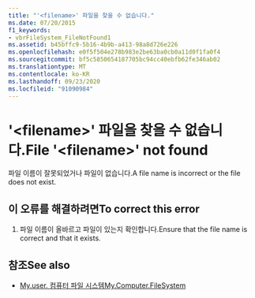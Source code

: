 ```yaml
---
title: "'<filename>' 파일을 찾을 수 없습니다."
ms.date: 07/20/2015
f1_keywords:
- vbrFileSystem_FileNotFound1
ms.assetid: b45bffc9-5b16-4b9b-a413-98a8d726e226
ms.openlocfilehash: e0f5f504e278b983e2be63ba0cb0a11d0f1fa0f4
ms.sourcegitcommit: bf5c5850654187705bc94cc40ebfb62fe346ab02
ms.translationtype: MT
ms.contentlocale: ko-KR
ms.lasthandoff: 09/23/2020
ms.locfileid: "91090984"
---
```

# <a name="file-filename-not-found"></a><span data-ttu-id="f1c76-102">'\<filename>' 파일을 찾을 수 없습니다.</span><span class="sxs-lookup"><span data-stu-id="f1c76-102">File '\<filename>' not found</span></span>

<span data-ttu-id="f1c76-103">파일 이름이 잘못되었거나 파일이 없습니다.</span><span class="sxs-lookup"><span data-stu-id="f1c76-103">A file name is incorrect or the file does not exist.</span></span>  
  
## <a name="to-correct-this-error"></a><span data-ttu-id="f1c76-104">이 오류를 해결하려면</span><span class="sxs-lookup"><span data-stu-id="f1c76-104">To correct this error</span></span>  
  
1. <span data-ttu-id="f1c76-105">파일 이름이 올바르고 파일이 있는지 확인합니다.</span><span class="sxs-lookup"><span data-stu-id="f1c76-105">Ensure that the file name is correct and that it exists.</span></span>  
  
## <a name="see-also"></a><span data-ttu-id="f1c76-106">참조</span><span class="sxs-lookup"><span data-stu-id="f1c76-106">See also</span></span>

- [<span data-ttu-id="f1c76-107">My.user. 컴퓨터 파일 시스템</span><span class="sxs-lookup"><span data-stu-id="f1c76-107">My.Computer.FileSystem</span></span>](xref:Microsoft.VisualBasic.FileIO.FileSystem)
